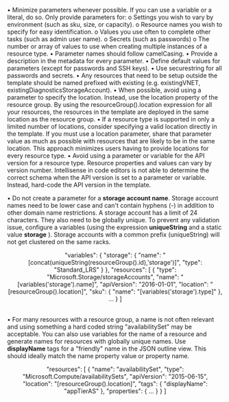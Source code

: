 <p>
•	Minimize parameters whenever possible. If you can use a variable or a literal, do so. Only provide parameters for:
  o	Settings you wish to vary by environment (such as sku, size, or capacity).
  o	Resource names you wish to specify for easy identification.
  o	Values you use often to complete other tasks (such as admin user name).
  o	Secrets (such as passwords)
  o	The number or array of values to use when creating multiple instances of a resource type.
• Parameter names should follow camelCasing.
•	Provide a description in the metadata for every parameter.
•	Define default values for parameters (except for passwords and SSH keys). 
•	Use securestring for all passwords and secrets.
•	Any resources that need to be setup outside the template should be named prefixed with existing (e.g. existingVNET,
existingDiagnosticsStorageAccount).
•	When possible, avoid using a parameter to specify the location. Instead, use the location property of the resource group. By using the 
resourceGroup().location expression for all your resources, the resources in the template are deployed in the same location as the resource
group.
•	If a resource type is supported in only a limited number of locations, consider specifying a valid location directly in the template.
If you must use a location parameter, share that parameter value as much as possible with resources that are likely to be in the same 
location. This approach minimizes users having to provide locations for every resource type.
•	Avoid using a parameter or variable for the API version for a resource type. Resource properties and values can vary by version number.
Intellisense in code editors is not able to determine the correct schema when the API version is set to a parameter or variable. Instead,
hard-code the API version in the template.</p>
• Do not create a parameter for a <b>storage account name</b>. Storage account names need to be lower case and can't contain hyphens (-) in addition to other domain name restrictions. A storage account has a limit of 24 characters. They also need to be globally unique. To
prevent any validation issue, configure a variables (using the expression <b>uniqueString</b> and a static value <b>storage</b> ). Storage accounts with a common prefix (uniqueString) will not get clustered on the same racks.
<center><p>
"variables": {
     "storage": {
         "name": "[concat(uniqueString(resourceGroup().id),'storage')]",
         "type": "Standard_LRS"
     }
 },
 "resources": [
   {
       "type": "Microsoft.Storage/storageAccounts",
       "name": "[variables('storage').name]",
       "apiVersion": "2016-01-01",
       "location": "[resourceGroup().location]",
       "sku": {
           "name": "[variables('storage').type]"
       },
       ...
   }
 ]
 </p>
 </center>
 <br/>
 • For many resources with a resource group, a name is not often relevant and using something a hard coded string "availabilitySet" may be acceptable. You can also use variables for the name of a resource and generate names for resources with globally unique names. Use <b>displayName</b> tags for a "friendly" name in the JSON outline view. This should ideally match the name property value or property name.
<center><p>
"resources": [
 {
   "name": "availabilitySet",
   "type": "Microsoft.Compute/availabilitySets",
   "apiVersion": "2015-06-15",
   "location": "[resourceGroup().location]",
   "tags": { "displayName": "appTierAS" },
   "properties": {
      ...
   }
}
]
</center></b>



